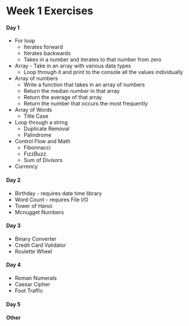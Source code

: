 # Week 1 Exercises

#### Day 1

* For loop 
	* Iterates forward
	* Iterates backwards
	* Takes in a number and iterates to that number from zero
* Array - Take in an array with various data types
	* Loop through it and print to the console all the values individually
* Array of numbers
	* Write a function that takes in an array of numbers
	* Return the median number in that array
	* Return the average of that array
	* Return the number that occurs the most frequently
* Array of Words
	* Title Case
* Loop through a string
	* Duplicate Removal
	* Palindrome 
* Control Flow and Math
	* Fibonnacci
	* FizzBuzz
	* Sum of Divisors
* Currency

#### Day 2

* Birthday - requires date time library
* Word Count - requires File I/O
* Tower of Hanoi
* Mcnugget Numbers

#### Day 3

* Binary Converter
* Credit Card Validator
* Roulette Wheel

#### Day 4

* Roman Numerals
* Caesar Cipher
* Foot Traffic

#### Day 5


#### Other

